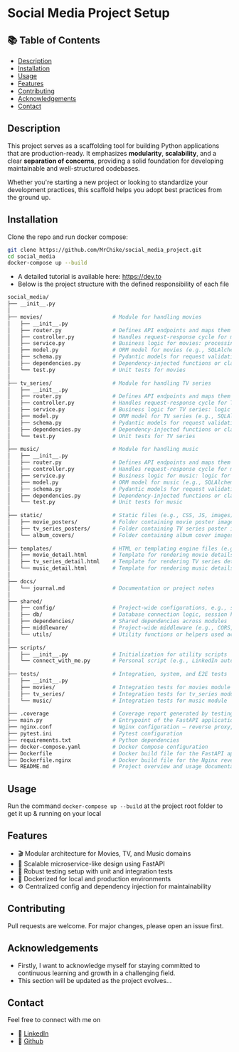 # Social Media Project Setup

## 📚 Table of Contents

- [Description](#description)
- [Installation](#installation)
- [Usage](#usage)
- [Features](#features)
- [Contributing](#contributing)
- [Acknowledgements](#acknowledgements)
- [Contact](#contact)

## Description

This project serves as a scaffolding tool for building Python applications that are production-ready. It emphasizes **modularity**, **scalability**, and a clear **separation of concerns**, providing a solid foundation for developing maintainable and well-structured codebases.

Whether you're starting a new project or looking to standardize your development practices, this scaffold helps you adopt best practices from the ground up.

## Installation

Clone the repo and run docker compose:

```bash
git clone https://github.com/MrChike/social_media_project.git
cd social_media
docker-compose up --build
```

- A detailed tutorial is available here: <https://dev.to>
- Below is the project structure with the defined responsibility of each file

```bash
social_media/
├── __init__.py
│
├── movies/                      # Module for handling movies
│   ├── __init__.py
│   ├── router.py                # Defines API endpoints and maps them to the controller for movies
│   ├── controller.py            # Handles request-response cycle for movies; invokes movie services
│   ├── service.py               # Business logic for movies: processing, filtering, etc.
│   ├── model.py                 # ORM model for movies (e.g., SQLAlchemy Movie table)
│   ├── schema.py                # Pydantic models for request validation and response serialization (movies)
│   ├── dependencies.py          # Dependency-injected functions or classes shared within movies module
│   └── test.py                  # Unit tests for movies
│
├── tv_series/                   # Module for handling TV series
│   ├── __init__.py
│   ├── router.py                # Defines API endpoints and maps them to the controller for TV series
│   ├── controller.py            # Handles request-response cycle for TV series; invokes services
│   ├── service.py               # Business logic for TV series: logic for seasons, episodes, etc.
│   ├── model.py                 # ORM model for TV series (e.g., SQLAlchemy Series table)
│   ├── schema.py                # Pydantic models for request validation and response serialization (TV series)
│   ├── dependencies.py          # Dependency-injected functions or classes shared within tv_series module
│   └── test.py                  # Unit tests for TV series
│
├── music/                       # Module for handling music
│   ├── __init__.py
│   ├── router.py                # Defines API endpoints and maps them to the controller for music
│   ├── controller.py            # Handles request-response cycle for music; invokes services
│   ├── service.py               # Business logic for music: logic for songs, albums, artists
│   ├── model.py                 # ORM model for music (e.g., SQLAlchemy Song or Album table)
│   ├── schema.py                # Pydantic models for request validation and response serialization (music)
│   ├── dependencies.py          # Dependency-injected functions or classes shared within music module
│   └── test.py                  # Unit tests for music
│
├── static/                      # Static files (e.g., CSS, JS, images)
│   ├── movie_posters/           # Folder containing movie poster images
│   ├── tv_series_posters/       # Folder containing TV series poster images
│   └── album_covers/            # Folder containing album cover images
│
├── templates/                   # HTML or templating engine files (e.g., Jinja2)
│   ├── movie_detail.html        # Template for rendering movie details
│   ├── tv_series_detail.html    # Template for rendering TV series details
│   └── music_detail.html        # Template for rendering music details
│
├── docs/
│   └── journal.md               # Documentation or project notes
│
├── shared/
│   ├── config/                  # Project-wide configurations, e.g., settings.py
│   ├── db/                      # Database connection logic, session handling
│   ├── dependencies/            # Shared dependencies across modules
│   ├── middleware/              # Project-wide middleware (e.g., CORS, authentication)
│   └── utils/                   # Utility functions or helpers used across the app
│
├── scripts/
│   ├── __init__.py              # Initialization for utility scripts
│   └── connect_with_me.py       # Personal script (e.g., LinkedIn automation or social connection)
│
├── tests/                       # Integration, system, and E2E tests
│   ├── __init__.py
│   ├── movies/                  # Integration tests for movies module
│   ├── tv_series/               # Integration tests for tv_series module
│   └── music/                   # Integration tests for music module
│
├── .coverage                    # Coverage report generated by testing
├── main.py                      # Entrypoint of the FastAPI application
├── nginx.conf                   # Nginx configuration – reverse proxy, rate limiting, static file serving
├── pytest.ini                   # Pytest configuration
├── requirements.txt             # Python dependencies
├── docker-compose.yaml          # Docker Compose configuration
├── Dockerfile                   # Docker build file for the FastAPI application
├── Dockerfile.nginx             # Docker build file for the Nginx reverse proxy
└── README.md                    # Project overview and usage documentation
```

## Usage

Run the command `docker-compose up --build` at the project root folder to get it up & running on your local

## Features

- 🎬 Modular architecture for Movies, TV, and Music domains
- 🧩 Scalable microservice-like design using FastAPI
- 🧪 Robust testing setup with unit and integration tests
- 🐳 Dockerized for local and production environments
- ⚙️ Centralized config and dependency injection for maintainability

## Contributing

Pull requests are welcome. For major changes, please open an issue first.

## Acknowledgements

- Firstly, I want to acknowledge myself for staying committed to continuous learning and growth in a challenging field.
- This section will be updated as the project evolves...

## Contact

Feel free to connect with me on

- 💼 [LinkedIn](https://www.linkedin.com/in/chikeegonu/)
- 🐙 [Github](https://github.com/MrChike)
